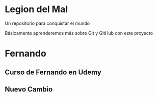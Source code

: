# Legion del Mal
Un repositorio para conquistar el mundo

Básicamente aprenderemos más sobre Git y GitHub con este proyecto


# Fernando


## Curso de Fernando en Udemy
## Nuevo Cambio